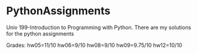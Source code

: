 # PythonAssignments
Univ 199-Introduction to Programming with Python. There are my solutions for the python assignments

Grades:
hw05=11/10
hw06=9/10
hw08=9/10
hw09=9.75/10
hw12=10/10

